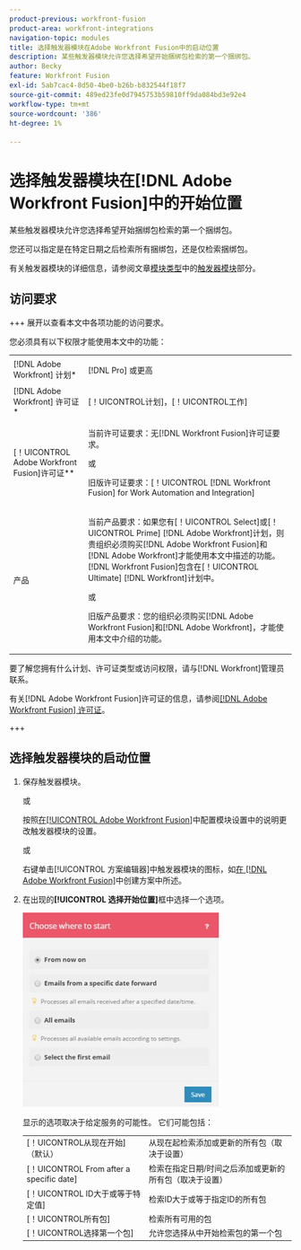 ```yaml
---
product-previous: workfront-fusion
product-area: workfront-integrations
navigation-topic: modules
title: 选择触发器模块在Adobe Workfront Fusion中的启动位置
description: 某些触发器模块允许您选择希望开始捆绑包检索的第一个捆绑包。
author: Becky
feature: Workfront Fusion
exl-id: 5ab7cac4-8d50-4be0-b26b-b832544f18f7
source-git-commit: 489ed23fe0d7945753b59810ff9da084bd3e92e4
workflow-type: tm+mt
source-wordcount: '386'
ht-degree: 1%

---
```


# 选择触发器模块在[!DNL Adobe Workfront Fusion]中的开始位置

某些触发器模块允许您选择希望开始捆绑包检索的第一个捆绑包。

您还可以指定是在特定日期之后检索所有捆绑包，还是仅检索捆绑包。

有关触发器模块的详细信息，请参阅文章[模块类型](../../workfront-fusion/modules/module-types.md)中的[触发器模块](../../workfront-fusion/modules/module-types.md#triggers)部分。

## 访问要求

+++ 展开以查看本文中各项功能的访问要求。

您必须具有以下权限才能使用本文中的功能：

<table style="table-layout:auto">
 <col> 
 <col> 
 <tbody> 
  <tr> 
    <td role="rowheader">[!DNL Adobe Workfront] 计划*</td> 
   <td> <p>[!DNL Pro] 或更高</p> </td> 
  </tr> 
  <tr data-mc-conditions=""> 
   <td role="rowheader">[!DNL Adobe Workfront] 许可证*</td> 
   <td> <p>[！UICONTROL计划]，[！UICONTROL工作]</p> </td> 
  </tr> 
  <tr> 
   <td role="rowheader">[！UICONTROL Adobe Workfront Fusion]许可证**</td> 
   <td>
   <p>当前许可证要求：无[!DNL Workfront Fusion]许可证要求。</p>
   <p>或</p>
   <p>旧版许可证要求：[！UICONTROL [!DNL Workfront Fusion] for Work Automation and Integration] </p>
   </td> 
  </tr> 
  <tr> 
   <td role="rowheader">产品</td> 
   <td>
   <p>当前产品要求：如果您有[！UICONTROL Select]或[！UICONTROL Prime] [!DNL Adobe Workfront]计划，则贵组织必须购买[!DNL Adobe Workfront Fusion]和[!DNL Adobe Workfront]才能使用本文中描述的功能。 [!DNL Workfront Fusion]包含在[！UICONTROL Ultimate] [!DNL Workfront]计划中。</p>
   <p>或</p>
   <p>旧版产品要求：您的组织必须购买[!DNL Adobe Workfront Fusion]和[!DNL Adobe Workfront]，才能使用本文中介绍的功能。</p>
   </td> 
  </tr> 
 </tbody> 
</table>

要了解您拥有什么计划、许可证类型或访问权限，请与[!DNL Workfront]管理员联系。

有关[!DNL Adobe Workfront Fusion]许可证的信息，请参阅[[!DNL Adobe Workfront Fusion] 许可证](../../workfront-fusion/get-started/license-automation-vs-integration.md)。

+++

## 选择触发器模块的启动位置

1. 保存触发器模块。

   或

   按照[在[!UICONTROL Adobe Workfront Fusion]](../../workfront-fusion/modules/configure-a-modules-settings.md)中配置模块设置中的说明更改触发器模块的设置。

   或

   右键单击[!UICONTROL 方案编辑器]中触发器模块的图标，如[在 [!DNL Adobe Workfront Fusion]](../../workfront-fusion/scenarios/create-a-scenario.md)中创建方案中所述。

1. 在出现的&#x200B;**[!UICONTROL 选择开始位置]**&#x200B;框中选择一个选项。

   ![](assets/choose-where-to-start-350x346.jpg)

   显示的选项取决于给定服务的可能性。 它们可能包括：

   <table style="table-layout:auto">
        <tr>
            <td>[！UICONTROL从现在开始]（默认）</td>
            <td>从现在起检索添加或更新的所有包（取决于设置）</td>
        </tr>
        <tr>
            <td>[！UICONTROL From after a specific date]</td>
            <td>检索在指定日期/时间之后添加或更新的所有包（取决于设置）</td>
        </tr>
        <tr>
            <td>[！UICONTROL ID大于或等于特定值]</td>
            <td>检索ID大于或等于指定ID的所有包</td> 
        </tr>
        <tr>
            <td>[！UICONTROL所有包]</td>
            <td>检索所有可用的包</td>
        </tr>
        <tr>
            <td>[！UICONTROL选择第一个包]</td>
            <td>允许您选择从中开始检索包的第一个包</td>
        </tr>
   </table>
